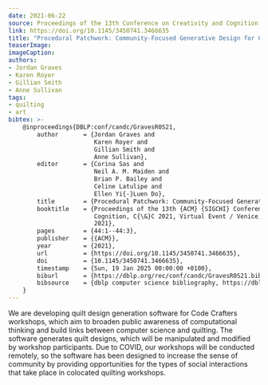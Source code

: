 ```yaml
---
date: 2021-06-22
source: Proceedings of the 13th Conference on Creativity and Cognition
link: https://doi.org/10.1145/3450741.3466635
title: "Procedural Patchwork: Community-Focused Generative Design for Quilting"
teaserImage: 
imageCaption: 
authors:
- Jordan Graves
- Karen Royer
- Gillian Smith
- Anne Sullivan
tags:
- quilting
- art
bibtex: >-
    @inproceedings{DBLP:conf/candc/GravesR0S21,
        author       = {Jordan Graves and
                        Karen Royer and
                        Gillian Smith and
                        Anne Sullivan},
        editor       = {Corina Sas and
                        Neil A. M. Maiden and
                        Brian P. Bailey and
                        Celine Latulipe and
                        Ellen Yi{-}Luen Do},
        title        = {Procedural Patchwork: Community-Focused Generative Design for Quilting},
        booktitle    = {Proceedings of the 13th {ACM} {SIGCHI} Conference on Creativity and
                        Cognition, C{\&}C 2021, Virtual Event / Venice, Italy, June 22-23,
                        2021},
        pages        = {44:1--44:3},
        publisher    = {{ACM}},
        year         = {2021},
        url          = {https://doi.org/10.1145/3450741.3466635},
        doi          = {10.1145/3450741.3466635},
        timestamp    = {Sun, 19 Jan 2025 00:00:00 +0100},
        biburl       = {https://dblp.org/rec/conf/candc/GravesR0S21.bib},
        bibsource    = {dblp computer science bibliography, https://dblp.org}
    }
---
```


We are developing quilt design generation software for Code Crafters workshops, which aim to broaden public awareness of computational thinking and build links between computer science and quilting. The software generates quilt designs, which will be manipulated and modified by workshop participants. Due to COVID, our workshops will be conducted remotely, so the software has been designed to increase the sense of community by providing opportunities for the types of social interactions that take place in colocated quilting workshops.